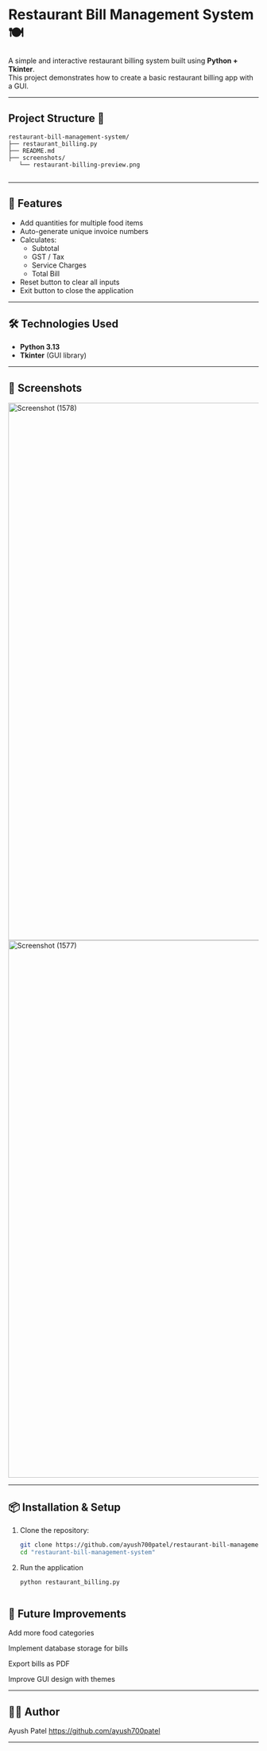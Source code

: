 # Restaurant Bill Management System 🍽️

A simple and interactive restaurant billing system built using **Python + Tkinter**.  
This project demonstrates how to create a basic restaurant billing app with a GUI.

---
## Project Structure 📂

```
restaurant-bill-management-system/
├── restaurant_billing.py
├── README.md
├── screenshots/
   └── restaurant-billing-preview.png  


```

---

## 🚀 Features

* Add quantities for multiple food items
* Auto-generate unique invoice numbers
* Calculates:
  - Subtotal
  - GST / Tax
  - Service Charges
  - Total Bill
* Reset button to clear all inputs
* Exit button to close the application

---

## 🛠️ Technologies Used

* **Python 3.13**
* **Tkinter** (GUI library)

---

## 📸 Screenshots

<img width="1920" height="1080" alt="Screenshot (1578)" src="https://github.com/user-attachments/assets/0ec16997-bf7e-4a53-ab04-3ea4828faa7a" />
<img width="1920" height="1080" alt="Screenshot (1577)" src="https://github.com/user-attachments/assets/2a55353a-65ad-42ab-a439-3bc5abc31279" />


---

## 📦 Installation & Setup

1. Clone the repository:

   ```bash
   git clone https://github.com/ayush700patel/restaurant-bill-management-system.git
   cd "restaurant-bill-management-system"
2. Run the application

   ```bash
   python restaurant_billing.py

   

##  🔮 Future Improvements

Add more food categories

Implement database storage for bills

Export bills as PDF

Improve GUI design with themes

---

## 👨‍💻 Author

Ayush Patel
https://github.com/ayush700patel

---

